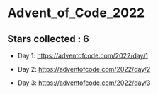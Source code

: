 # Advent_of_Code_2022

## Stars collected : 6

* Day 1: https://adventofcode.com/2022/day/1

* Day 2: https://adventofcode.com/2022/day/2

* Day 3: https://adventofcode.com/2022/day/3
